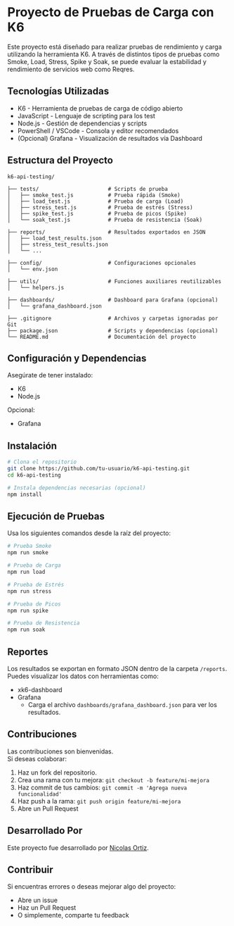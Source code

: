 # Proyecto de Pruebas de Carga con K6

Este proyecto está diseñado para realizar pruebas de rendimiento y carga utilizando la herramienta K6. A través de distintos tipos de pruebas como Smoke, Load, Stress, Spike y Soak, se puede evaluar la estabilidad y rendimiento de servicios web como Reqres.

## Tecnologías Utilizadas

- K6 - Herramienta de pruebas de carga de código abierto
- JavaScript - Lenguaje de scripting para los test
- Node.js - Gestión de dependencias y scripts
- PowerShell / VSCode - Consola y editor recomendados
- (Opcional) Grafana - Visualización de resultados vía Dashboard

## Estructura del Proyecto

```
k6-api-testing/

├── tests/                      # Scripts de prueba
│   ├── smoke_test.js           # Prueba rápida (Smoke)
│   ├── load_test.js            # Prueba de carga (Load)
│   ├── stress_test.js          # Prueba de estrés (Stress)
│   ├── spike_test.js           # Prueba de picos (Spike)
│   └── soak_test.js            # Prueba de resistencia (Soak)

├── reports/                    # Resultados exportados en JSON
│   ├── load_test_results.json
│   ├── stress_test_results.json
│   └── ...

├── config/                     # Configuraciones opcionales
│   └── env.json

├── utils/                      # Funciones auxiliares reutilizables
│   └── helpers.js

├── dashboards/                 # Dashboard para Grafana (opcional)
│   └── grafana_dashboard.json

├── .gitignore                  # Archivos y carpetas ignoradas por Git
├── package.json                # Scripts y dependencias (opcional)
└── README.md                   # Documentación del proyecto
```

## Configuración y Dependencias

Asegúrate de tener instalado:

- K6
- Node.js

Opcional:

- Grafana

## Instalación

```bash
# Clona el repositorio
git clone https://github.com/tu-usuario/k6-api-testing.git
cd k6-api-testing

# Instala dependencias necesarias (opcional)
npm install
```

## Ejecución de Pruebas

Usa los siguientes comandos desde la raíz del proyecto:

```bash
# Prueba Smoke
npm run smoke

# Prueba de Carga
npm run load

# Prueba de Estrés
npm run stress

# Prueba de Picos
npm run spike

# Prueba de Resistencia
npm run soak
```

## Reportes

Los resultados se exportan en formato JSON dentro de la carpeta `/reports`.  
Puedes visualizar los datos con herramientas como:

- xk6-dashboard
- Grafana
  - Carga el archivo `dashboards/grafana_dashboard.json` para ver los resultados.

## Contribuciones

Las contribuciones son bienvenidas.  
Si deseas colaborar:

1. Haz un fork del repositorio.
2. Crea una rama con tu mejora: `git checkout -b feature/mi-mejora`
3. Haz commit de tus cambios: `git commit -m 'Agrega nueva funcionalidad'`
4. Haz push a la rama: `git push origin feature/mi-mejora`
5. Abre un Pull Request

## Desarrollado Por

Este proyecto fue desarrollado por [Nicolas Ortiz](https://www.linkedin.com/in/ortiznicolas/).

## Contribuir

Si encuentras errores o deseas mejorar algo del proyecto:

- Abre un issue
- Haz un Pull Request
- O simplemente, comparte tu feedback